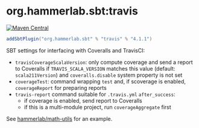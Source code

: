 # org.hammerlab.sbt:travis

[![Maven Central](https://img.shields.io/badge/maven%20central-4.1.1-green.svg)](http://search.maven.org/#search%7Cga%7C1%7Cg%3A%22org.hammerlab.sbt%22%20a%3A%travis%22)

```scala
addSbtPlugin("org.hammerlab.sbt" % "travis" % "4.1.1")
```

SBT settings for interfacing with Coveralls and TravisCI:

- `travisCoverageScalaVersion`: only compute coverage and send a report to Coveralls if `TRAVIS_SCALA_VERSION` matches this value (default: `scala211Version`) and `coveralls.disable` system property is not set
- `coverageTest`: command wrapping `test` and, if scoverage is enabled, `coverageReport` for preparing reports
- `travis-report` command suitable for `.travis.yml` `after_success`:
	- if coverage is enabled, send report to Coveralls
	- if this is a multi-module project, run `coverageAggregate` first 

See [hammerlab/math-utils](https://github.com/hammerlab/math-utils/blob/stats-1.1.1/.travis.yml) for an example.
